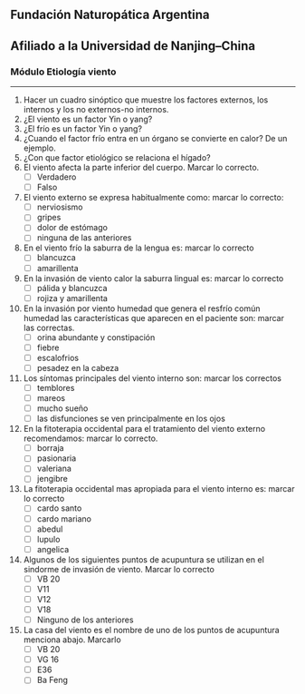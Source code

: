 ## Fundación Naturopática Argentina
## Afiliado  a la Universidad de Nanjing–China

### Módulo Etiología viento
***
1. Hacer un cuadro sinóptico que muestre los factores externos, los internos y los no externos-no internos.
1. ¿El viento es un factor Yin o yang?
1. ¿El frío es un factor Yin o yang?
1. ¿Cuando el factor frío entra en un órgano se convierte en calor? De un ejemplo.
1. ¿Con que factor etiológico se relaciona el hígado?
1. El viento afecta la parte inferior  del cuerpo. Marcar lo correcto.
    - [ ] Verdadero
    - [ ] Falso
1. El viento externo se expresa  habitualmente como: marcar lo correcto:
    - [ ] nerviosismo 
    - [ ] gripes 
    - [ ] dolor de estómago 
    - [ ] ninguna de las anteriores
1. En el viento frío la saburra de la lengua es: marcar lo correcto
    - [ ] blancuzca 
    - [ ] amarillenta
1. En la invasión de  viento calor la saburra lingual es: marcar lo correcto
    - [ ] pálida y blancuzca 
    - [ ] rojiza y  amarillenta
1. En la invasión por viento humedad  que genera el resfrío común  humedad las características que aparecen en el paciente son: marcar las correctas.
    - [ ] orina abundante y constipación 
    - [ ] fiebre
    - [ ] escalofrios
    - [ ] pesadez en la cabeza
1. Los síntomas principales del viento interno son: marcar los correctos
    - [ ] temblores
    - [ ] mareos
    - [ ] mucho sueño
    - [ ] las disfunciones se ven principalmente en los ojos
1. En la fitoterapia occidental para el tratamiento del viento externo recomendamos: marcar lo correcto.
    - [ ] borraja
    - [ ] pasionaria
    - [ ] valeriana
    - [ ] jengibre
1. La fitoterapia occidental mas apropiada para el viento interno es: marcar lo correcto
    - [ ] cardo santo
    - [ ] cardo mariano
    - [ ] abedul
    - [ ] lupulo
    - [ ] angelica
1. Algunos de los siguientes puntos de acupuntura se utilizan en el sindorme de invasión de viento. Marcar lo correcto
    - [ ] VB 20
    - [ ] V11
    - [ ] V12
    - [ ] V18
    - [ ] Ninguno de los anteriores
1. La casa del viento es el nombre de uno de los puntos de acupuntura menciona abajo. Marcarlo
    - [ ] VB 20
    - [ ] VG 16
    - [ ] E36
    - [ ] Ba Feng
